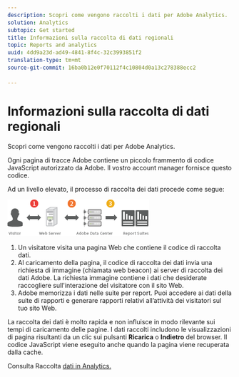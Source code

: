 ```yaml
---
description: Scopri come vengono raccolti i dati per Adobe Analytics.
solution: Analytics
subtopic: Get started
title: Informazioni sulla raccolta di dati regionali
topic: Reports and analytics
uuid: 4dd9a23d-ad49-4841-8f4c-32c3993851f2
translation-type: tm+mt
source-git-commit: 16ba0b12e0f70112f4c10804d0a13c278388ecc2

---
```



# Informazioni sulla raccolta di dati regionali

Scopri come vengono raccolti i dati per Adobe Analytics.

Ogni pagina di tracce Adobe contiene un piccolo frammento di codice JavaScript autorizzato da Adobe. Il vostro account manager fornisce questo codice.

Ad un livello elevato, il processo di raccolta dei dati procede come segue:

![](assets/data_collection.png)

1. Un visitatore visita una pagina Web che contiene il codice di raccolta dati.
1. Al caricamento della pagina, il codice di raccolta dei dati invia una richiesta di immagine (chiamata web beacon) ai server di raccolta dei dati Adobe. La richiesta immagine contiene i dati che desiderate raccogliere sull'interazione del visitatore con il sito Web.
1. Adobe memorizza i dati nelle suite per report. Puoi accedere ai dati della suite di rapporti e generare rapporti relativi all’attività dei visitatori sul tuo sito Web.

La raccolta dei dati è molto rapida e non influisce in modo rilevante sui tempi di caricamento delle pagine. I dati raccolti includono le visualizzazioni di pagina risultanti da un clic sui pulsanti **Ricarica** o **Indietro** del browser. Il codice JavaScript viene eseguito anche quando la pagina viene recuperata dalla cache.

Consulta Raccolta [dati in Analytics.](/help/import/home.md)
